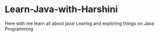 # Learn-Java-with-Harshini
Here with me learn all about java!
Learing and exploring things on Java Programming 
